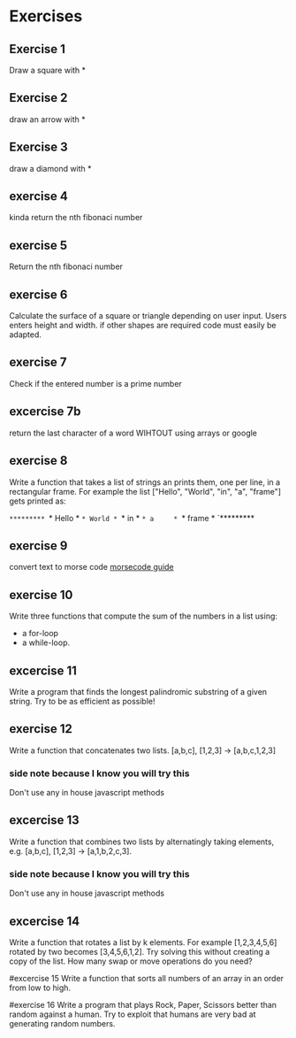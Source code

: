 # Exercises

## Exercise 1
Draw a square with *

## Exercise 2
draw an arrow with *

## Exercise 3
draw a diamond with *

## exercise 4
kinda return the nth fibonaci number

## exercise 5
Return the nth fibonaci number

## exercise 6
Calculate the surface of a square or triangle depending on user input.
Users enters height and width.
if other shapes are required code must easily be adapted.

## exercise 7
Check if the entered number is a prime number

## excercise 7b
return the last character of a word WIHTOUT using arrays or google

## exercise 8

Write a function that takes a list of strings an prints them, one per line, in a rectangular frame. For example the list ["Hello", "World", "in", "a", "frame"] gets printed as:

`*********
`* Hello *
`* World *
`* in    *
`* a     *
`* frame *
`*********

## exercise 9
convert text to morse code
[morsecode guide](https://en.wikipedia.org/wiki/Morse_code)

## exercise 10
Write three functions that compute the sum of the numbers in a list using: 
- a for-loop
- a while-loop.

## excercise 11
Write a program that finds the longest palindromic substring of a given string. Try to be as efficient as possible!

## exercise 12
Write a function that concatenates two lists. [a,b,c], [1,2,3] → [a,b,c,1,2,3]

### side note because I know you will try this
Don't use any in house javascript methods

## excercise 13
Write a function that combines two lists by alternatingly taking elements, e.g. [a,b,c], [1,2,3] → [a,1,b,2,c,3].

### side note because I know you will try this
Don't use any in house javascript methods

## excercise 14
Write a function that rotates a list by k elements. For example [1,2,3,4,5,6] rotated by two becomes [3,4,5,6,1,2]. Try solving this without creating a copy of the list. How many swap or move operations do you need?

#excercise 15
Write a function that sorts all numbers of an array in an order from low to high.

#exercise 16
Write a program that plays Rock, Paper, Scissors better than random against a human. Try to exploit that humans are very bad at generating random numbers.
